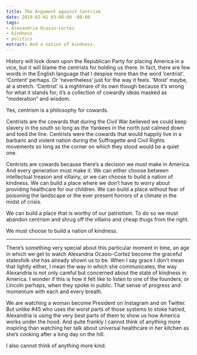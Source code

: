 ```yaml
---
title: The Argument against Centrism
date: 2019-02-01 03:08:00 -08:00
tags:
- Alexandria Ocasio-Cortez
- kindness
- politics
extract: And a nation of kindness.
---
```


History will look down upon the Republican Party for placing America in a vice, but it will blame the centrists for holding us there. In fact, there are few words in the English language that I despise more than the word ‘centrist’. ‘Content‘ perhaps. Or ‘nevertheless‘ just for the way it feels. ‘Moist’ maybe, at a stretch. ‘Centrist’ is a nightmare of its own though because it’s wrong for what it stands for; it’s a collection of cowardly ideas masked as “moderation” and wisdom.

Yes, centrism is a philosophy for cowards. 

Centrists are the cowards that during the Civil War believed we could keep slavery in the south so long as the Yankees in the north just calmed down and toed the line. Centrists were the cowards that would happily live in a barbaric and violent nation during the Suffragette and Civil Rights movements so long as the corner on which they stood would be a quiet one.

Centrists are cowards because there‘s a decision we must make in America. And every generation must make it. We can either choose between intellectual treason and villainy, or we can choose to build a nation of kindness. We can build a place where we don’t have to worry about providing healthcare for our children. We can build a place without fear of poisoning the landscape or the ever present horrors of a climate in the midst of crisis. 

We can build a place that is worthy of our patriotism. To do so we must abandon centrism and shrug off the villains and cheap thugs from the right.

We must choose to build a nation of kindness.

***

There’s something very special about this particular moment in time, an age in which we get to watch Alexandria Ocasio-Cortez become the graceful statesfolk she has already shown us to be. When I say grace I don’t mean that lightly either, I mean the way in which she communicates, the way Alexandria is not only careful but concerned about the state of kindness in America. I wonder if this is how it felt like to listen to one of the founders, or Lincoln perhaps, when they spoke in public. That sense of progress and momentum with each and every breath.

We are watching a woman become President on Instagram and on Twitter. But unlike #45 who uses the worst parts of those systems to stoke hatred, Alexandria is using the very best parts of them to show us how America works under the hood. And quite frankly I cannot think of anything more inspiring than watching her talk about universal healthcare in her kitchen as she’s cooking after a long day on the hill.

I also cannot think of anything more kind.


